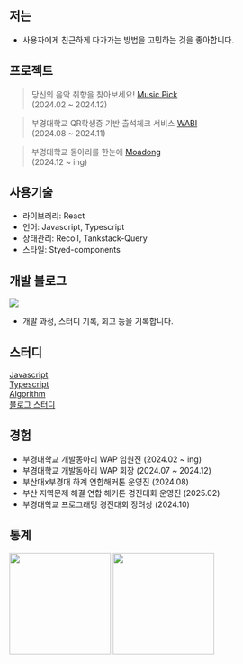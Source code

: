 ## 저는
- 사용자에게 친근하게 다가가는 방법을 고민하는 것을 좋아합니다.
## 프로젝트
> 당신의 음악 취향을 찾아보세요!
[Music Pick](https://github.com/pknu-wap/Music_PICK)<br/>  (2024.02 ~ 2024.12)

> 부경대학교 QR학생증 기반 출석체크 서비스 
[WABI](https://github.com/pknu-wap/WABI-FE)<br/> (2024.08 ~ 2024.11)

> 부경대학교 동아리를 한눈에
[Moadong](https://github.com/Moadong/moadong)<br/> (2024.12 ~ ing) <br/>


## 사용기술

- 라이브러리: React
- 언어: Javascript, Typescript
- 상태관리: Recoil, Tankstack-Query
- 스타일: Styed-components

## 개발 블로그
<div>
	<a href="https://velog.io/@seongwon__105/posts">
	<img src="https://velog-readme-stats.vercel.app/api/badge?name=Velog"/>
	</a>
</div>

- 개발 과정, 스터디 기록, 회고 등을 기록합니다. <br/>

## 스터디
[Javascript](https://github.com/seongwon030/javaScript)<br/>
[Typescript](https://github.com/seongwon030/typescript_study)<br/>
[Algorithm](https://github.com/AlgoLeadMe/AlgoLeadMe-8)<br/>
[블로그 스터디](https://github.com/Hangeoreum/Hangeoreum-1)

## 경험
- 부경대학교 개발동아리 WAP 임원진 (2024.02 ~ ing)
- 부경대학교 개발동아리 WAP 회장 (2024.07 ~ 2024.12)
- 부산대x부경대 하계 연합해커톤 운영진 (2024.08)
- 부산 지역문제 해결 연합 해커톤 경진대회 운영진 (2025.02)
- 부경대학교 프로그래밍 경진대회 장려상 (2024.10)

## 통계
<div>
	<img src="https://github-readme-stats.vercel.app/api?username=seongwon030&theme=default&show_icons=true&count_private=true" height="180px"/>
	<img src="http://mazassumnida.wtf/api/v2/generate_badge?boj=seongwon0903" height="180px"/>
</div>


